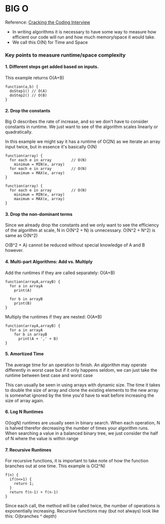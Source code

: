 # BIG O
Reference: [Cracking the Coding Interview](http://www.crackingthecodinginterview.com/)

- In writing algorithms it is necessary to have some way to measure how efficient our code will run and how much memory/space it would take.
- We call this O(N) for Time and Space

### Key points to measure runtime/space complexity

#### 1. Different steps get added based on inputs.

This example returns O(A+B)
```
function(a,b) {
  doStep1() // O(A)
  doStep2() // O(B)
}
```

#### 2. Drop the constants

Big O describes the rate of increase, and so we don't have to consider constants in runtime. We just want to see of the algorithm scales linearly or quadratically.

In this example we might say it has a runtime of O(2N) as we iterate an array input twice, but in essence it's basically O(N)
```
function(array) {
  for each e in array         // O(N)
    minimum = MIN(e, array)
  for each e in array         // O(N)
    maximum = MAX(e, array)
}

function(array) {
  for each e in array         // O(N)
    minimum = MIN(e, array)
    maximum = MAX(e, array)
}
```

#### 3. Drop the non-dominant terms

Since we already drop the constants and we only want to see the efficiency of the algorithm at scale, N in O(N^2 + N) is unnecessary.
O(N^2 + N^2) is same as O(N^2)

O(B^2 + A) cannot be reduced without special knowledge of A and B however.

#### 4. Multi-part Algorithms: Add vs. Multiply

Add the runtimes if they are called separately: O(A+B)
```
function(arrayA,arrayB) {
  for a in arrayA
    print(A)

  for b in arrayB
    print(B)
}
```

Multiply the runtimes if they are nested: O(A*B)
```
function(arrayA,arrayB) {
  for a in arrayA
    for b in arrayB
      print(A + ',' + B)
}
```
#### 5. Amortized Time

The average time for an operation to finish. An algorithm may operate differently in worst case but if it only happens seldom, we can just take the runtime between best case and worst case

This can usually be seen in using arrays with dynamic size. The time it takes to double the size of array and clone the existing elements to the new array is somewhat ignored by the time you'd have to wait before increasing the size of array again.

#### 6. Log N Runtimes

O(logN) runtimes are usually seen in binary search. When each operation, N is halved therefor decreasing the number of times your algorithm runs.
When searching a value in a balanced binary tree, we just consider the half of N where the value is within range


#### 7. Recursive Runtimes

For recursive functions, it is important to take note of how the function branches out at one time. This example is O(2^N)
```
f(n) {
  if(n<=1) {
    return 1;
  }
  return f(n-1) + f(n-1)
}
```
Since each call, the method will be called twice, the number of operations is exponentially increasing.
Recursive functions may (but not always) look like this: O(branches ^ depth)
